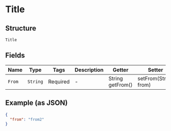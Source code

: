 
# Title

## Structure

`Title`

## Fields

| Name | Type | Tags | Description | Getter | Setter |
|  --- | --- | --- | --- | --- | --- |
| `From` | `String` | Required | - | String getFrom() | setFrom(String from) |

## Example (as JSON)

```json
{
  "from": "from2"
}
```

